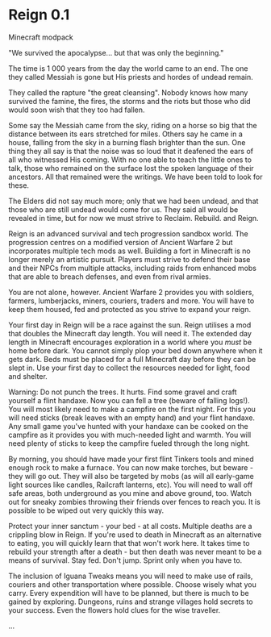 # Reign 0.1
Minecraft modpack

"We survived the apocalypse... but that was only the beginning."

The time is 1 000 years from the day the world came to an end.
The one they called Messiah is gone but His priests and hordes of undead remain.

They called the rapture "the great cleansing". Nobody knows how many survived the famine, the fires, the storms and the riots
but those who did would soon wish that they too had fallen. 

Some say the Messiah came from the sky, riding on a horse so big that the distance between its ears stretched for miles.
Others say he came in a house, falling from the sky in a burning flash brighter than the sun.
One thing they all say is that the noise was so loud that it deafened the ears of all who witnessed His coming.
With no one able to teach the little ones to talk, those who remained on the surface lost the spoken language of their ancestors. 
All that remained were the writings. We have been told to look for these.

The Elders did not say much more; only that we had been undead, and that those who are still undead would come for us. They said
all would be revealed in time, but for now we must strive to Reclaim. Rebuild. and Reign.

Reign is an advanced survival and tech progression sandbox world. The progression centres on a modified version of Ancient Warfare 2 but incorporates multiple tech mods as well. Building a fort in Minecraft is no longer merely an artistic pursuit. Players must strive to defend their base and their NPCs from multiple attacks, including raids from enhanced mobs that are able to breach defenses, and even from rival armies.

You are not alone, however. Ancient Warfare 2 provides you with soldiers, farmers, lumberjacks, miners, couriers, traders and more. You will have to keep them housed, fed and protected as you strive to expand your reign.

Your first day in Reign will be a race against the sun. Reign utilises a mod that doubles the Minecraft day length. You will need it. The extended day length in Minecraft encourages exploration in a world where you *must* be home before dark. You cannot simply plop your bed down anywhere when it gets dark. Beds must be placed for a full Minecraft day before they can be slept in. Use your first day to collect the resources needed for light, food and shelter. 

Warning: Do not punch the trees. It hurts. Find some gravel and craft yourself a flint handaxe. Now you can fell a tree (beware of falling logs!). You will most likely need to make a campfire on the first night. For this you will need sticks (break leaves with an empty hand) and your flint handaxe. Any small game you've hunted with your handaxe can be cooked on the campfire as it provides you with much-needed light and warmth. You will need plenty of sticks to keep the campfire fueled through the long night.

By morning, you should have made your first flint Tinkers tools and mined enough rock to make a furnace. You can now make torches, but beware - they will go out. They will also be targeted by mobs (as will all early-game light sources like candles, Railcraft lanterns, etc). You will need to wall off safe areas, both underground as you mine and above ground, too. Watch out for sneaky zombies throwing their friends over fences to reach you. It is possible to be wiped out very quickly this way. 

Protect your inner sanctum - your bed - at all costs. Multiple deaths are a crippling blow in Reign. If you're used to death in Minecraft as an alternative to eating, you will quickly learn that that won't work here. It takes time to rebuild your strength after a death - but then death was never meant to be a means of survival. Stay fed. Don't jump. Sprint only when you have to.

The inclusion of Iguana Tweaks means you will need to make use of rails, couriers and other transportation where possible. Choose wisely what you carry. Every expendition will have to be planned, but there is much to be gained by exploring. Dungeons, ruins and strange villages hold secrets to your success. Even the flowers hold clues for the wise traveller. 

...
